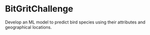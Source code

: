# BitGritChallenge
Develop an ML model to predict bird species using their attributes and geographical locations.
